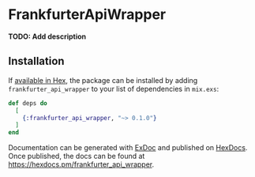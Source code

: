 # FrankfurterApiWrapper

**TODO: Add description**

## Installation

If [available in Hex](https://hex.pm/docs/publish), the package can be installed
by adding `frankfurter_api_wrapper` to your list of dependencies in `mix.exs`:

```elixir
def deps do
  [
    {:frankfurter_api_wrapper, "~> 0.1.0"}
  ]
end
```

Documentation can be generated with [ExDoc](https://github.com/elixir-lang/ex_doc)
and published on [HexDocs](https://hexdocs.pm). Once published, the docs can
be found at <https://hexdocs.pm/frankfurter_api_wrapper>.


